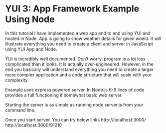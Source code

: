 YUI 3: App Framework Example Using Node
========================================

In this tutorial I have implemented a web app end to end using YUI and hosted in Node.  App is going to show weather details for given woeid. It will illustrate everything you need to create a client and server in JavaScript using YUI App and Node.

YUI is incredibly well documented. Don’t worry, program is a lot less complicated than it looks. It is actually over-engineered. However, in the end you basically will understand everything you need to create a larger more complex application and a code structure that will scale with your complexity.

Example uses express powered server. In Node.js 6-9 lines of code provides a full functioning if somewhat basic web server. 

Starting the server is as simple as running node server.js from your command line.

Once you start server. You can try below links
http://localhost:3000/
http://localhost:3000/91210

